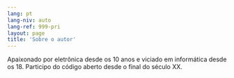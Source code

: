 ```yaml
---
lang: pt
lang-niv: auto
lang-ref: 999-pri
layout: page
title: 'Sobre o autor'
---
```


Apaixonado por eletrônica desde os 10 anos e viciado em informática desde os 18.
Participo do 	código aberto desde o final do século XX.
